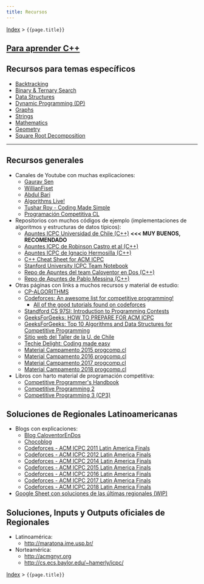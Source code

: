 ```yaml
---
title: Recursos
---
```

[Index](../index) > ```{{page.title}}```

## [Para aprender C++](cpp)

## Recursos para temas específicos

- [Backtracking](backtracking)
- [Binary & Ternary Search](search)
- [Data Structures](data_structures)
- [Dynamic Programming (DP)](dp)
- [Graphs](graphs)
- [Strings](strings)
- [Mathematics](math)
- [Geometry](geometry)
- [Square Root Decomposition](sqrtdecomp)

---

## Recursos generales

- Canales de Youtube con muchas explicaciones:
  - [Gaurav Sen](https://www.youtube.com/channel/UCRPMAqdtSgd0Ipeef7iFsKw)
  - [WillianFiset](https://www.youtube.com/channel/UCD8yeTczadqdARzQUp29PJw)
  - [Abdul Bari](https://www.youtube.com/channel/UCZCFT11CWBi3MHNlGf019nw)
  - [Algorithms Live!](https://www.youtube.com/channel/UCBLr7ISa_YDy5qeATupf26w/)
  - [Tushar Roy - Coding Made Simple](https://www.youtube.com/channel/UCZLJf_R2sWyUtXSKiKlyvAw)
  - [Programación Competitiva CL](https://www.youtube.com/channel/UCmVg7YyMS8H-65WCmkVHB9g/feed)
- Repositorios con muchos códigos de ejemplo (implementaciones de algoritmos y estructuras de datos típicos):
  - [Apuntes ICPC Universidad de Chile (C++)](https://docs.google.com/document/d/1rcex_saP4tExbbU62qGUjR3eenxOh-50i9Y45WtHkc4/edit) **\<\<\< MUY BUENOS, RECOMENDADO**
  - [Apuntes ICPC de Robinson Castro et al (C++)](https://docs.google.com/document/d/1pan53PU9_PIrPPVyNrbfXIAU-B6YnIaSBcB9lP9j0jE/edit)
  - [Apuntes ICPC de Ignacio Hermosilla (C++)](https://github.com/ignaciohermosillacornejo/apuntes_icpc)
  - [C++ Cheat Sheet for ACM ICPC](https://github.com/ntuorangejuice/cheat-sheet)
  - [Stanford University ICPC Team Notebook](https://cs.stanford.edu/group/acm/SLPC/notebook.pdf)    
  - [Repo de Apuntes del team Caloventor en Dos (C++)](https://github.com/mvpossum/eldiego)
  - [Repo de Apuntes de Pablo Messina (C++)](https://github.com/PabloMessina/Competitive-Programming-Material)
- Otras páginas con links a muchos recursos y material de estudio:
  - [CP-ALGORITHMS](https://cp-algorithms.com/)
  - [Codeforces: An awesome list for competitive programming!](https://codeforces.com/blog/entry/23054)
    - [All of the good tutorials found on codeforces](https://codeforces.com/blog/entry/57282)
  - [Standford CS 97SI: Introduction to Programming Contests](http://web.stanford.edu/class/cs97si/)
  - [GeeksForGeeks: HOW TO PREPARE FOR ACM ICPC](https://www.geeksforgeeks.org/how-to-prepare-for-acm-icpc/)
  - [GeeksForGeeks: Top 10 Algorithms and Data Structures for Competitive Programming](https://www.geeksforgeeks.org/top-algorithms-and-data-structures-for-competitive-programming/)
  - [Sitio web del Taller de la U. de Chile](http://progcomp.cl/taller)
  - [Techie Delight: Coding made easy](http://www.techiedelight.com/)
  - [Material Campamento 2015 progcomp.cl](http://campamento2015.progcomp.cl/material)
  - [Material Campamento 2016 progcomp.cl](http://campamento2016.progcomp.cl/material)
  - [Material Campamento 2017 progcomp.cl](http://campamento2017.progcomp.cl/material)
  - [Material Campamento 2018 progcomp.cl](http://campamento2018.progcomp.cl/material)
- Libros con harto material de programación competitiva:
  - [Competitive Programmer's Handbook](https://www.cses.fi/book.pdf)
  - [Competitive Programming 2](https://www.scribd.com/doc/155208844/Competitive-Programming-2)
  - [Competitive Programming 3 (CP3)](https://cpbook.net/)

## Soluciones de Regionales Latinoamericanas

- Blogs con explicaciones:
  - [Blog CaloventorEnDos](http://caloventorendos.blogspot.cl)
  - [Chocoblog](https://chococontest.wordpress.com/)
  - [Codeforces - ACM ICPC 2011 Latin America Finals](https://codeforces.com/blog/entry/3452)
  - [Codeforces - ACM ICPC 2012 Latin America Finals](https://codeforces.com/blog/entry/5809)
  - [Codeforces - ACM ICPC 2014 Latin America Finals](https://codeforces.com/blog/entry/14650)
  - [Codeforces - ACM ICPC 2015 Latin America Finals](https://codeforces.com/blog/entry/21576)
  - [Codeforces - ACM ICPC 2016 Latin America Finals](https://codeforces.com/blog/entry/48366)
  - [Codeforces - ACM ICPC 2017 Latin America Finals](https://codeforces.com/blog/entry/55700)
  - [Codeforces - ACM ICPC 2018 Latin America Finals](https://codeforces.com/blog/entry/63157)
- [Google Sheet con soluciones de las últimas regionales (WIP)](https://docs.google.com/spreadsheets/d/1F8aBV83xKPVFfq_A0EKhCa8qbjf0gKKg8puQF-rbonQ/)

## Soluciones, Inputs y Outputs oficiales de Regionales

- Latinoamérica:
  - <http://maratona.ime.usp.br/>
- Norteamérica:
  - <http://acmgnyr.org>
  - <http://cs.ecs.baylor.edu/~hamerly/icpc/>

[Index](../index) > ```{{page.title}}```
